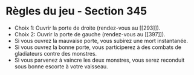 # Règles du jeu - Section 345

- Choix 1: Ouvrir la porte de droite (rendez-vous au [[293]]).
- Choix 2: Ouvrir la porte de gauche (rendez-vous au [[397]]).
- Si vous ouvrez la mauvaise porte, vous subirez une mort instantanée.
- Si vous ouvrez la bonne porte, vous participerez à des combats de gladiateurs contre des monstres.
- Si vous parvenez à vaincre les deux monstres, vous serez reconduit sous bonne escorte à votre vaisseau.